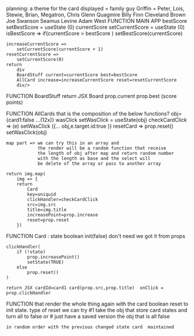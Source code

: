 planning:
a theme for the card displayed = family guy
Griffin = Peter, Lois, Stewie, Brian, Megatron, Chris
Glenn Quagmire
Billy Finn 
Cleveland Brown
Joe Swanson
Seamus Levine
Adam West
FUNCTION MAIN APP 
    bestScore setBestScore = useState (0)
    currentScore setCurrentScore = useState (0)
    isBestScore =>
        if(currentScore > bestScore )
            setBestScore(currentScore)
        
    increaseCurrentScore =>
        setCurrentScore(currentScore + 1)
    resetCurrentScore =>
        setCurrentScore(0)  
    return
        div 
        BoardStuff current=currentScore best=bestScore
        AllCard increase=increaseCurrentScore reset=resetCurrentScore
        div/>
        
FUNCTION BoardStuff
    return JSX Board prop.current prop.best (score points)


FUNCTION AllCards that is the composition of the below functions?
    obj={card1:false ...(12x)}
    wasClick setWasClick = useState(obj)
    checkCardClick => (e)
        setWasClick ({... obj,e.target.id:true  })
    resetCard =>
            prop.reset()
            setWasClick(obj)

    map part => we can try this in an array and
                the render will be a random function that receive
                the length of obj after map and return random number 
                with the length as base and the select will
                be delete of the array or pass to another array
             
    return img.map(
        img => {
        return 
            Card
            key=uniquid 
            clickHandler=checkCardClick
            src=img.src 
            title=img.title
            increasePoint=prop.increase 
            reset=prop.reset
        })

FUNCTION Card :
    state boolean init(false) don't need we got it from props
    
    clickHandler(
        if (!state)
            prop.increasePoint()
            setState(TRUE)
        else
            prop.reset()
    )

    return JSX cardId=card1 card(prop.src,prop.title)  onClick = prop.clickHandler
    

FUNCTION that render
    the whole thing again with the card boolean reset to init state.
    type of reset we can try
    #1  take the obj that store card states and turn all to false or 
    #   just have a saved version the obj that is all false


    in random order with the previous changed state card  maintained

    
